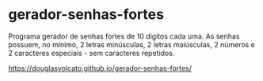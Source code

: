 # gerador-senhas-fortes
Programa gerador de senhas fortes de 10 dígitos cada uma.
As senhas possuem, no mínimo, 2 letras minúsculas, 2 letras maiúsculas, 2 números e 2 caracteres especiais - sem caracteres repetidos.

https://douglasvolcato.github.io/gerador-senhas-fortes/
